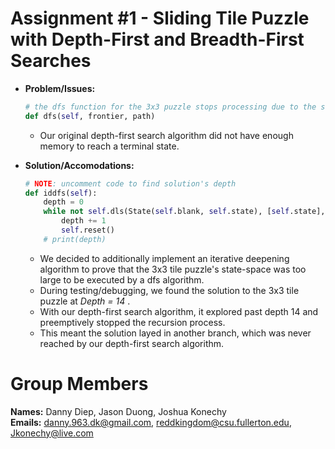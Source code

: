 # Assignment #1 - Sliding Tile Puzzle with Depth-First and Breadth-First Searches

* **Problem/Issues:**
    ```python
    # the dfs function for the 3x3 puzzle stops processing due to the stack recursion limit
    def dfs(self, frontier, path)
    ```
    * Our original depth-first search algorithm did not have enough memory to reach a terminal state.
* **Solution/Accomodations:**
    ```python
    # NOTE: uncomment code to find solution's depth
    def iddfs(self):
        depth = 0
        while not self.dls(State(self.blank, self.state), [self.state], depth):
            depth += 1
            self.reset()
        # print(depth)
    ```

    * We decided to additionally implement an iterative deepening algorithm to prove that the 3x3 tile puzzle's state-space was too large to be executed by a dfs algorithm.
    * During testing/debugging, we found the solution to the 3x3 tile puzzle at <em> Depth = 14 </em>.
    * With our depth-first search algorithm, it explored past depth 14 and preemptively stopped the recursion process.
    * This meant the solution layed in another branch, which was never reached by our depth-first search algorithm.

# Group Members
**Names:** Danny Diep, Jason Duong, Joshua Konechy <br>
**Emails:** danny.963.dk@gmail.com, reddkingdom@csu.fullerton.edu, Jkonechy@live.com <br>
